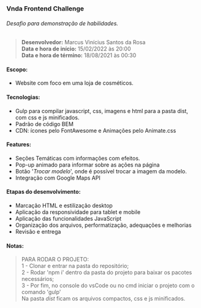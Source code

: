 ### Vnda Frontend Challenge

###### Desafio para demonstração de habilidades.
> **Desenvolvedor:** Marcus Vinícius Santos da Rosa <br/>
> **Data e hora de início:** 15/02/2022 às 20:00 <br/>
> **Data e hora de término:** 18/08/2021 às 00:30

#### Escopo:

- Website com foco em uma loja de cosméticos.

#### Tecnologias: 

- Gulp para compilar javascript, css, imagens e html para a pasta dist, com css e js minificados.
- Padrão de código BEM
- CDN: ícones pelo FontAwesome e Animações pelo Animate.css

#### Features:

- Seções Temáticas com informações com efeitos.
- Pop-up animado para informar sobre as ações na página
- Botão '*Trocar modelo*', onde é possível trocar a imagem da modelo.
- Integração com Google Maps API

#### Etapas do desenvolvimento:

- Marcação HTML e estilização desktop
- Aplicação da responsividade para tablet e mobile
- Aplicação das funcionalidades JavaScript
- Organização dos arquivos, performatização, adequações e melhorias
- Revisão e entrega

#### Notas:
> PARA RODAR O PROJETO:<br/>
1 - Clonar e entrar na pasta do repositório;<br/>
2 - Rodar 'npm i' dentro da pasta do projeto para baixar os pacotes necessários;<br/>
3 - Por fim, no console do vsCode ou no cmd iniciar o projeto com o comando 'gulp'<br/>
> Na pasta *dist* ficam os arquivos compactos, css e js minificados.